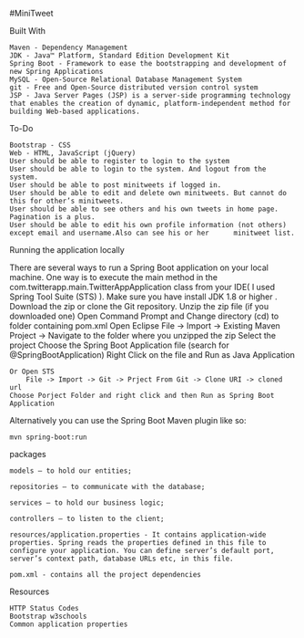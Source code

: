 #MiniTweet

Built With

    Maven - Dependency Management
    JDK - Java™ Platform, Standard Edition Development Kit
    Spring Boot - Framework to ease the bootstrapping and development of new Spring Applications
    MySQL - Open-Source Relational Database Management System
    git - Free and Open-Source distributed version control system
    JSP - Java Server Pages (JSP) is a server-side programming technology that enables the creation of dynamic, platform-independent method for building Web-based applications.

To-Do

    Bootstrap - CSS
    Web - HTML, JavaScript (jQuery)
    User should be able to register to login to the system
    User should be able to login to the system. And logout from the system.
    User should be able to post minitweets if logged in.
    User should be able to edit and delete own minitweets. But cannot do this for other’s minitweets.
    User should be able to see others and his own tweets in home page. Pagination is a plus.
    User should be able to edit his own profile information (not others) except email and username.Also can see his or her      minitweet list.
    
Running the application locally

There are several ways to run a Spring Boot application on your local machine. One way is to execute the main method in the com.twitterapp.main.TwitterAppApplication class from your IDE( I used Spring Tool Suite (STS) ). Make sure you have install JDK 1.8 or higher .
Download the zip or clone the Git repository. Unzip the zip file (if you downloaded one) Open Command Prompt and Change directory (cd) to folder containing pom.xml 
    Open Eclipse 
    File -> Import -> Existing Maven Project -> Navigate to the folder where you unzipped the zip Select the project Choose the Spring Boot Application file (search for @SpringBootApplication) Right Click on the file and Run as Java Application

    Or Open STS
        File -> Import -> Git -> Prject From Git -> Clone URI -> cloned url
    Choose Porject Folder and right click and then Run as Spring Boot Application
    
Alternatively you can use the Spring Boot Maven plugin like so:

    mvn spring-boot:run


packages

    models — to hold our entities;

    repositories — to communicate with the database;

    services — to hold our business logic;

    controllers — to listen to the client;

    resources/application.properties - It contains application-wide properties. Spring reads the properties defined in this file to configure your application. You can define server’s default port, server’s context path, database URLs etc, in this file.

    pom.xml - contains all the project dependencies

Resources

    HTTP Status Codes
    Bootstrap w3schools
    Common application properties
